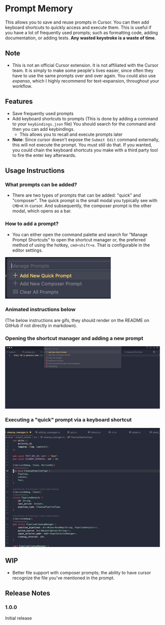 # Prompt Memory

This allows you to save and reuse prompts in Cursor.
You can then add keyboard shortcuts to quickly access and execute them. This is useful if you have a lot of frequently used prompts; such as formatting code, adding documentation, or adding tests. **Any wasted keystroke is a waste of time**.

## Note

- This is not an official Cursor extension. It is not affiliated with the Cursor team. It is simply to make some people's lives easier, since often they have to use the same prompts over and over again. You could also use *expanso*, which I highly recommend for text-expansion, throughout your workflow.

## Features

- Save frequently used prompts
- Add keyboard shortcuts to prompts
    (This is done by adding a command to your `keybindings.json` file)
    You should search for the command and then you can add keybindings.
    - This allows you to recall and execute prompts later
- **Note**: Since cursor doesn't expose the `Submit Edit` command externally, this will not execute the prompt. You must still do that. If you wanted, you could chain the keyboard shortcuts you make with a third party tool to fire the enter key afterwards.

## Usage Instructions

### What prompts can be added?

- There are two types of prompts that can be added: "quick" and "composer". The quick prompt is the small modal you typically see with `CMD+K` in cursor. And subsequently, the composer prompt is the other modal, which opens as a bar.

### How to add a prompt? 

- You can either open the command palette and search for "Manage Prompt Shortcuts" to open the shortcut manager or, the preferred method of using the hotkey, `cmd+shift+e`. That is configurable in the editor settings.

![Manage Prompt Shortcuts](https://github.com/abrowne2/prompt-memory/blob/main/usage_gifs/manageshortcuts.png)

### Animated instructions below  

(The below instructions are gifs, they should render on the README on GitHub if not directly in markdown).

### Opening the shortcut manager and adding a new prompt

![Opening the shortcut manager and adding a new prompt](https://github.com/abrowne2/prompt-memory/blob/main/usage_gifs/enterandexecute.gif)

### Executing a "quick" prompt via a keyboard shortcut

![Executing a "quick" prompt](https://github.com/abrowne2/prompt-memory/blob/main/usage_gifs/executingprompt.gif)

## WIP 

- Better file support with composer prompts; the ability to have cursor recognize the file you've mentioned in the prompt.

## Release Notes

### 1.0.0

Initial release